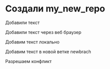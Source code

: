 # Создали my_new_repo

Добавили текст

Добавили текст через веб браузер

Добавим текст локально

Добавим текст в новой ветке newbrach

Разрешаем конфликт
